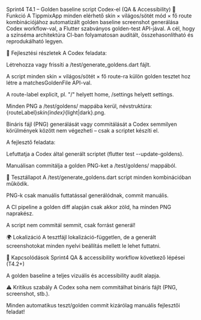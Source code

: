 Sprint4 T4.1 – Golden baseline script Codex-el (QA & Accessibility)
🎯 Funkció
A TippmixApp minden elérhető skin × világos/sötét mód × fő route kombinációjához automatizált golden baseline screenshot generálása Codex workflow-val, a Flutter szabványos golden-test API-jával. A cél, hogy a színséma architektúra CI-ban folyamatosan auditált, összehasonlítható és reprodukálható legyen.

🧠 Fejlesztési részletek
A Codex feladata:

Létrehozza vagy frissíti a /test/generate_goldens.dart fájlt.

A script minden skin × világos/sötét × fő route-ra külön golden tesztet hoz létre a matchesGoldenFile API-val.

A route-label explicit, pl. "/" helyett home, /settings helyett settings.

Minden PNG a /test/goldens/ mappába kerül, névstruktúra: {routeLabel}_skin{index}_{light|dark}.png.

Bináris fájl (PNG) generálását vagy commitálását a Codex semmilyen körülmények között nem végezheti – csak a scriptet készíti el.

A fejlesztő feladata:

Lefuttatja a Codex által generált scriptet (flutter test --update-goldens).

Manuálisan commitálja a golden PNG-ket a /test/goldens/ mappából.

🧪 Tesztállapot
A /test/generate_goldens.dart script minden kombinációban működik.

PNG-k csak manuális futtatással generálódnak, commit manuális.

A CI pipeline a golden diff alapján csak akkor zöld, ha minden PNG naprakész.

A script nem commitál semmit, csak forrást generál!

🌍 Lokalizáció
A tesztfájl lokalizáció-független, de a generált screenshotokat minden nyelvi beállítás mellett le lehet futtatni.

📎 Kapcsolódások
Sprint4 QA & accessibility workflow következő lépései (T4.2+)

A golden baseline a teljes vizuális és accessibility audit alapja.

⚠️ Kritikus szabály
A Codex soha nem commitálhat bináris fájlt (PNG, screenshot, stb.).

Minden automatikus teszt/golden commit kizárólag manuális fejlesztői feladat!

